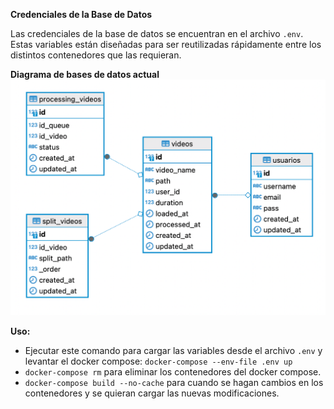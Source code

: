 **Credenciales de la Base de Datos**

Las credenciales de la base de datos se encuentran en el archivo `.env`. Estas variables están diseñadas para ser reutilizadas rápidamente entre los distintos contenedores que las requieran.

**Diagrama de bases de datos actual**
![img.png](img.png)

**Uso:**

- Ejecutar este comando para cargar las variables desde el archivo `.env` y levantar el docker compose: `docker-compose --env-file .env up`
- `docker-compose rm` para eliminar los contenedores del docker compose.
- `docker-compose build --no-cache` para cuando se hagan cambios en los contenedores y se quieran cargar las nuevas modificaciones.
